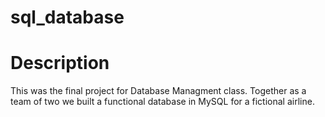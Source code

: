 # sql_database

# Description
This was the final project for Database Managment class. Together as a team of two we built a functional database in MySQL for a fictional airline. 
